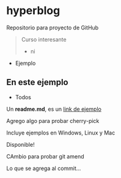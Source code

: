 # hyperblog
Repositorio para proyecto de GitHub
> Curso interesante
> - ni

* Ejemplo

## En este ejemplo
* Todos

Un **readme.md**, es un [link de ejemplo](https://www.google.com/)

Agrego algo para probar cherry-pick

Incluye ejemplos en Windows, Linux y Mac

Disponible!

CAmbio para probar git amend

Lo que se agrega al commit...
